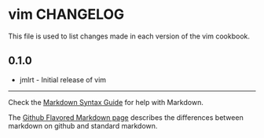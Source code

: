 vim CHANGELOG
=============

This file is used to list changes made in each version of the vim cookbook.

0.1.0
-----
- jmlrt - Initial release of vim

- - -
Check the [Markdown Syntax Guide](http://daringfireball.net/projects/markdown/syntax) for help with Markdown.

The [Github Flavored Markdown page](http://github.github.com/github-flavored-markdown/) describes the differences between markdown on github and standard markdown.
